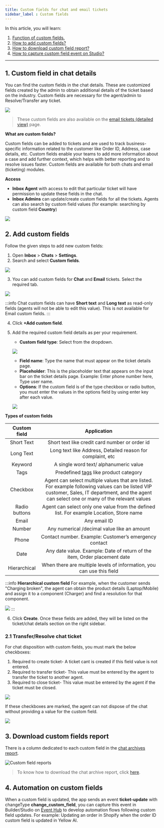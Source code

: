 ```yaml
---
title: Custom fields for chat and email tickets
sidebar_label : Custom fields
---
```




In this article, you will learn: 
1. [Function of custom fields.](#1)
2. [How to add custom fields?](#2)
3. [How to download custom field report?](#3)
4. [How to capture custom field event on Studio?](#4)




---


## <a name="1"></a> 1. Custom field in chat details

You can find the custom fields in the chat details. These are customized fields created by the admin to obtain additional details of the ticket based on the industry. 
Custom fields are necessary for the agent/admin to Resolve/Transfer any ticket. 

![](https://i.imgur.com/9ws77BL.png)

> These custom fields are also available on the [email tickets (detailed view)](https://docs.yellow.ai/docs/platform_concepts/inbox/tickets/tickets_intro) page. 

**What are custom fields?**

Custom fields can be added to tickets and are used to track business-specific information related to the customer like Order ID, Address, case details, etc. Custom fields enable your teams to add more information about a case and add further context, which helps with better reporting and to resolve issues faster. Custom fields are available for both chats and email (ticketing) modules.

**Access**

- **Inbox Agent** with access to edit that particular ticket will have permission to update these fields in the chat. 
- **Inbox Admins** can update/create custom fields for all the tickets. Agents can also search by custom field values (for example: searching by custom field **Country**)

![](https://i.imgur.com/6pLT9Cm.png)



## <a name="2"></a> 2. Add custom fields

Follow the given steps to add new custom fields:

1. Open **Inbox** > **Chats** > **Settings**.
2. Search and select **Custom fields**.

![](https://i.imgur.com/RS3lgWj.jpg)

3. You can add custom fields for **Chat** and **Email** tickets. Select the required tab.

![](https://i.imgur.com/mdezMvJ.png)

:::info
Chat custom fields can have **Short text** and **Long text** as read-only fields (agents will not be able to edit this value).
This is not available for Email custom fields.
:::

4. Click **+Add custom field**.
5. Add the required custom field details as per your requirement.
    - **Custom field type**: Select from the dropdown.
    
    ![](https://i.imgur.com/6BMzMfs.jpg)

    - **Field name**: Type the name that must appear on the ticket details page.
    - **Placeholder**: This is the placeholder text that appears on the input bar on the ticket details page. Example: Enter phone number here, Type user name. 
    - **Options**: If the custom field is of the type checkbox or radio button, you must enter the values in the options field by using enter key after each value. 
    
    ![](https://i.imgur.com/dgiHjOz.png)


**Types of custom fields**

|  Custom field |                          Application                         |
|:-------------:|:------------------------------------------------------------:|
| Short Text    | Short text like credit card number or order id               |
| Long Text     | Long text like Address, Detailed reason for complaint, etc                   |
| Keyword       | A single word text/ alphanumeric value                                               |
| Tags          | Predefined [tags](https://docs.yellow.ai/docs/platform_concepts/inbox/inbox-settings/workflows/tags) like product category                        |
| Checkbox      | Agent can select multiple values that are listed. For example following values can be listed VIP customer, Sales, IT department, and the agent can select one or many of the relevant values |
| Radio buttons | Agent can select only one value from the defined list. For example Location, Store name |
| Email         | Any email ID                                                 |
| Number        | Any numerical /decimal value like an amount                           |
| Phone         | Contact number. Example: Customer’s emergency contact            |
| Date          | Any date value. Example: Date of return of the item, Order placement date             |
|Hierarchical |When there are multiple levels of information, you can use this field |

:::info
**Hierarchical custom field**
For example, when the customer sends "Charging broken", the agent can obtain the product details (Laptop/Mobile) and assign it to a component (Charger) and find a resolution for that component. 

![](https://i.imgur.com/HgH1VrT.png)
:::

6. Click **Create**. Once these fields are added, they will be listed on the ticket/chat details section on the right sidebar.


### 2.1 Transfer/Resolve chat ticket

For chat disposition with custom fields, you must mark the below checkboxes: 

1. Required to create ticket- A ticket cant is created if this field value is not entered. 
2. Required to transfer ticket- This value must be entered by the agent to transfer the ticket to another agent. 
3. Required to close ticket- This value must be entered by the agent if the ticket must be closed. 

![](https://i.imgur.com/e5TbTK6.png)

If these checkboxes are marked, the agent can not dispose of the chat without providing a value for the custom field.

![](https://i.imgur.com/gb1Fcyw.png)


## <a name="3"></a>  3. Download custom fields report

There is a column dedicated to each custom field in the [chat archives report](https://docs.yellow.ai/docs/platform_concepts/inbox/analytics-reports/reports/chats/chat-archives-report).


 ![Custom field reports](https://cdn.yellowmessenger.com/5JZOkYaOM9KO1635072241566.jpg)

> To know how to download the chat archive report, click [here](https://docs.yellow.ai/docs/platform_concepts/inbox/analytics-reports/reports). 

## <a name="4"></a>  4. Automation on custom fields

When a custom field is updated, the app sends an event **ticket-update** with changeType **change_custom_field**, you can capture this event in Builder/Studio on [Event Hub](https://docs.yellow.ai/docs/platform_concepts/studio/events/event-hub#inb-1) to develop automation flows following custom field updates.
For example: Updating an order in Shopify when the order ID custom field is updated in Yellow AI.